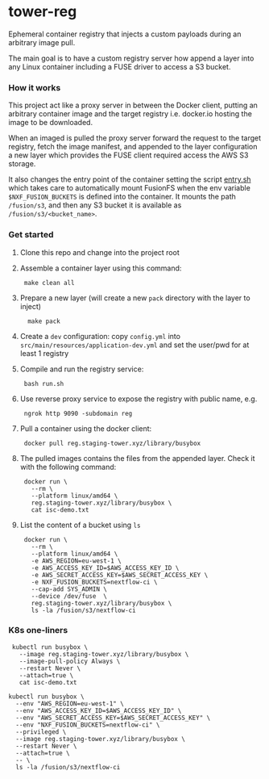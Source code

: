 # tower-reg 

Ephemeral container registry that injects 
a custom payloads during an arbitrary image pull.

The main goal is to have a custom registry server how append a layer into any Linux
container including a FUSE driver to access a S3 bucket.

### How it works 

This project act like a proxy server in between the Docker client, putting an 
arbitrary container image and the target registry i.e. docker.io hosting the 
image to be downloaded. 

When an imaged is pulled the proxy server forward the request to the target registry, 
fetch the image manifest, and appended to the layer configuration a new layer 
which provides the FUSE client required access the AWS S3 storage.

It also changes the entry point of the container setting the script [entry.sh](.layer/opt/fusion/entry.sh)
which takes care to automatically mount FusionFS when the env variable 
`$NXF_FUSION_BUCKETS` is defined into the container. It mounts 
the path `/fusion/s3`, and then any S3 bucket it is available as `/fusion/s3/<bucket_name>`.

### Get started 

1. Clone this repo and change into the project root


2. Assemble a container layer using this command:

   
        make clean all

3. Prepare a new layer (will create a new `pack` directory with the layer to inject)

         make pack

4. Create a `dev` configuration: copy `config.yml` into `src/main/resources/application-dev.yml`
and set the user/pwd for at least 1 registry

5. Compile and run the registry service:  

        bash run.sh

6. Use reverse proxy service to expose the registry with public name, e.g. 

        ngrok http 9090 -subdomain reg


7. Pull a container using the docker client: 

        docker pull reg.staging-tower.xyz/library/busybox


8. The pulled images contains the files from the appended layer. Check it with the following command:

        docker run \
          --rm \
          --platform linux/amd64 \
          reg.staging-tower.xyz/library/busybox \
          cat isc-demo.txt

9. List the content of a bucket using `ls`

        docker run \
          --rm \
          --platform linux/amd64 \
          -e AWS_REGION=eu-west-1 \
          -e AWS_ACCESS_KEY_ID=$AWS_ACCESS_KEY_ID \
          -e AWS_SECRET_ACCESS_KEY=$AWS_SECRET_ACCESS_KEY \
          -e NXF_FUSION_BUCKETS=nextflow-ci \
          --cap-add SYS_ADMIN \
          --device /dev/fuse  \
          reg.staging-tower.xyz/library/busybox \
          ls -la /fusion/s3/nextflow-ci
  
### K8s one-liners 

```
 kubectl run busybox \
   --image reg.staging-tower.xyz/library/busybox \
   --image-pull-policy Always \
   --restart Never \
   --attach=true \
   cat isc-demo.txt
```

```
kubectl run busybox \
  --env "AWS_REGION=eu-west-1" \
  --env "AWS_ACCESS_KEY_ID=$AWS_ACCESS_KEY_ID" \
  --env "AWS_SECRET_ACCESS_KEY=$AWS_SECRET_ACCESS_KEY" \
  --env "NXF_FUSION_BUCKETS=nextflow-ci" \
  --privileged \
  --image reg.staging-tower.xyz/library/busybox \
  --restart Never \
  --attach=true \
  -- \
  ls -la /fusion/s3/nextflow-ci 
```


